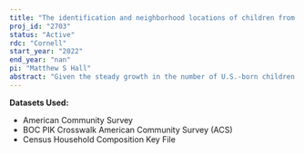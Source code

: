 ```yaml
---
title: "The identification and neighborhood locations of children from mixed and unmixed ethno-racial backgrounds"
proj_id: "2703"
status: "Active"
rdc: "Cornell"
start_year: "2022"
end_year: "nan"
pi: "Matthew S Hall"
abstract: "Given the steady growth in the number of U.S.-born children with parents from two different major ethno-racial categories, it is crucial to examine procedures for identifying mixed family backgrounds in census data.  Using the 2015-19 American Community Survey (ACS) sample data, this project will investigate the degree to which the identification of children from mixed family backgrounds is altered by adding information beyond the race and Hispanic-origin data stipulated for the children.  In a first step, the ancestry data provided for the children will be considered.  In a second step, the race, Hispanic-origin, and ancestry data for their parents will be added.  The use of the CHCK file will allow the analysis to include data for a sample of non-coresident fathers.  At each step, the children's ethno-racial classification will be reconsidered in light of any new descent information. A second major focus of the project is on the neighborhood contexts where mixed children grow up.  This choice is dictated by the critical role of social segregation in the transmission of inequalities from one generation to the next.   By merging the 2015-19 ACS file of census-tract characteristics with the individual children's records, we will estimate the characteristics of the neighborhoods where mixed children are growing up (e.g., percent of adults with college degrees) and compare them to the equivalent estimates for children belonging to unmixed groups (e.g, neighborhoods of Asian-white children compared to those of Asian-only children on the one hand and of non-Hispanic white children, on the other).   Using multivariate analyses, where neighborhood characteristics constitute the dependent variables, we will also compare mixed and unmixed ethno-racial categories, while controlling for individual and family characteristics, such as parental education and family income."
---
```


**Datasets Used:**

  - American Community Survey 
  - BOC PIK Crosswalk American Community Survey (ACS) 
  - Census Household Composition Key File 

